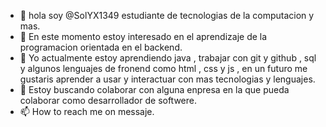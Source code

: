- 👋 hola soy @SolYX1349 estudiante de tecnologias de la computacion y mas.
- 👀 En este momento estoy interesado en el aprendizaje de la programacion orientada en el backend.
- 🌱 Yo actualmente estoy aprendiendo java , trabajar con git y github , sql y algunos lenguajes de fronend como html , css y js , en un futuro me gustaris aprender a usar y interactuar con mas tecnologias y lenguajes.
- 💞️ Estoy buscando colaborar con alguna enpresa en la que pueda colaborar como desarrollador de softwere.
- 📫 How to reach me on messaje.
